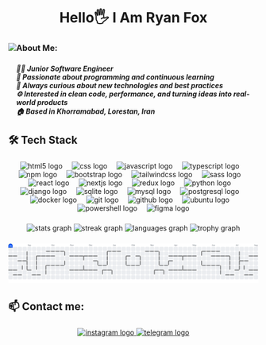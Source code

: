 <h1 align="center">Hello🖐️ I Am Ryan Fox</h1>

###

<img align="left" height="180" src="https://user-images.githubusercontent.com/74038190/213866269-5d00981c-7c98-46d7-8a8e-16f462f15227.gif"  />

###

<h3 align="left">About Me:</h3>

###

<h5 align="left">👨‍💻 Junior Software Engineer  <br>💎 Passionate about programming and continuous learning   <br>🌱 Always curious about new technologies and best practices  <br>⚙️ Interested in clean code, performance, and turning ideas into real-world products<br>🏠 Based in Khorramabad, Lorestan, Iran</h5>

###

<h2 align="left">🛠️ Tech Stack</h2>

###

<div align="center">
  <img src="https://skillicons.dev/icons?i=html" height="40" alt="html5 logo"  />
  <img width="11" />
  <img src="https://skillicons.dev/icons?i=css" height="40" alt="css logo"  />
  <img width="11" />
  <img src="https://skillicons.dev/icons?i=js" height="40" alt="javascript logo"  />
  <img width="11" />
  <img src="https://skillicons.dev/icons?i=ts" height="40" alt="typescript logo"  />
  <img width="11" />
  <img src="https://cdn.simpleicons.org/npm/CB3837" height="40" alt="npm logo"  />
  <img width="11" />
  <img src="https://skillicons.dev/icons?i=bootstrap" height="40" alt="bootstrap logo"  />
  <img width="11" />
  <img src="https://skillicons.dev/icons?i=tailwind" height="40" alt="tailwindcss logo"  />
  <img width="11" />
  <img src="https://skillicons.dev/icons?i=sass" height="40" alt="sass logo"  />
  <img width="11" />
  <img src="https://skillicons.dev/icons?i=react" height="40" alt="react logo"  />
  <img width="11" />
  <img src="https://skillicons.dev/icons?i=nextjs" height="40" alt="nextjs logo"  />
  <img width="11" />
  <img src="https://skillicons.dev/icons?i=redux" height="40" alt="redux logo"  />
  <img width="11" />
  <img src="https://skillicons.dev/icons?i=py" height="40" alt="python logo"  />
  <img width="11" />
  <img src="https://skillicons.dev/icons?i=django" height="40" alt="django logo"  />
  <img width="11" />
  <img src="https://skillicons.dev/icons?i=sqlite" height="40" alt="sqlite logo"  />
  <img width="11" />
  <img src="https://skillicons.dev/icons?i=mysql" height="40" alt="mysql logo"  />
  <img width="11" />
  <img src="https://skillicons.dev/icons?i=postgres" height="40" alt="postgresql logo"  />
  <img width="11" />
  <img src="https://skillicons.dev/icons?i=docker" height="40" alt="docker logo"  />
  <img width="11" />
  <img src="https://skillicons.dev/icons?i=git" height="40" alt="git logo"  />
  <img width="11" />
  <img src="https://skillicons.dev/icons?i=github" height="40" alt="github logo"  />
  <img width="11" />
  <img src="https://cdn.simpleicons.org/ubuntu/E95420" height="40" alt="ubuntu logo"  />
  <img width="11" />
  <img src="https://skillicons.dev/icons?i=powershell" height="40" alt="powershell logo"  />
  <img width="11" />
  <img src="https://skillicons.dev/icons?i=figma" height="40" alt="figma logo"  />
</div>

###

<div align="center">
  <img src="https://github-readme-stats.vercel.app/api?username=Ryan-Foxx&hide_title=false&hide_rank=false&show_icons=true&include_all_commits=true&count_private=true&disable_animations=false&theme=dracula&locale=en&hide_border=false&order=1" height="150" alt="stats graph"  />
  <img src="https://streak-stats.demolab.com?user=Ryan-Foxx&locale=en&mode=daily&theme=dracula&hide_border=false&border_radius=5&order=3" height="150" alt="streak graph"  />
  <img src="https://github-readme-stats.vercel.app/api/top-langs?username=Ryan-Foxx&locale=en&hide_title=false&layout=compact&card_width=320&langs_count=5&theme=dracula&hide_border=false&order=2" height="150" alt="languages graph"  />
  <img src="https://github-profile-trophy.vercel.app?username=Ryan-Foxx&theme=dracula&column=-1&row=1&margin-w=8&margin-h=8&no-bg=false&no-frame=false&order=4" height="150" alt="trophy graph"  />
</div>

###

<picture>
  <source media="(prefers-color-scheme: dark)" srcset="https://raw.githubusercontent.com/Ryan-Foxx/Ryan-Foxx/output/pacman-contribution-graph-dark.svg">
  <source media="(prefers-color-scheme: light)" srcset="https://raw.githubusercontent.com/Ryan-Foxx/Ryan-Foxx/output/pacman-contribution-graph.svg">
  <img alt="pacman contribution graph" src="https://raw.githubusercontent.com/Ryan-Foxx/Ryan-Foxx/output/pacman-contribution-graph.svg">
</picture>

###

<h2 align="left">📫 Contact me:</h2>

###

<div align="center">
  <a href="https://www.instagram.com/in/ryanfox.official/#" target="_blank">
    <img src="https://img.shields.io/static/v1?message=Instagram&logo=instagram&label=&color=E4405F&logoColor=white&labelColor=&style=for-the-badge" height="25" alt="instagram logo"  />
  </a>
  <a href="https://t.me/ryan_fox_official" target="_blank">
    <img src="https://img.shields.io/static/v1?message=Telegram&logo=telegram&label=&color=2CA5E0&logoColor=white&labelColor=&style=for-the-badge" height="25" alt="telegram logo"  />
  </a>
</div>

###
